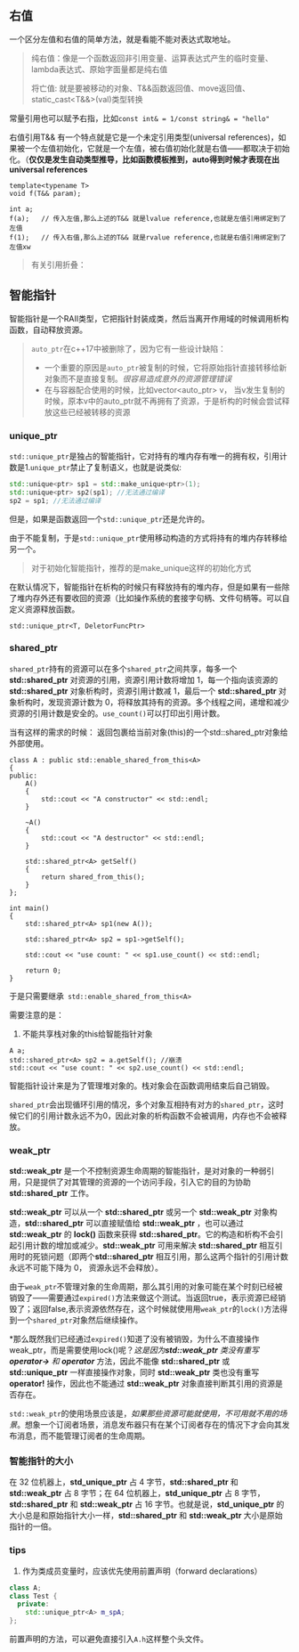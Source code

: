 ## 右值

一个区分左值和右值的简单方法，就是看能不能对表达式取地址。

> 纯右值：像是一个函数返回非引用变量、运算表达式产生的临时变量、lambda表达式、原始字面量都是纯右值
>
> 将亡值: 就是要被移动的对象、T&&函数返回值、move返回值、static_cast<T&&>(val)类型转换

常量引用也可以赋予右指，比如`const int& = 1/const string& = "hello"`





右值引用T&& 有一个特点就是它是一个未定引用类型(universal references)，如果被一个左值初始化，它就是一个左值，被右值初始化就是右值——都取决于初始化。（**仅仅是发生自动类型推导，比如函数模板推到，auto得到时候才表现在出universal references**

```
template<typename T>
void f(T&& param); 

int a;
f(a);   // 传入左值,那么上述的T&& 就是lvalue reference,也就是左值引用绑定到了左值
f(1);   // 传入右值,那么上述的T&& 就是rvalue reference,也就是右值引用绑定到了左值xw
```



> 有关引用折叠：
>
> 





## 智能指针

智能指针是一个RAII类型，它把指针封装成类，然后当离开作用域的时候调用析构函数，自动释放资源。

>  `auto_ptr`在c++17中被删除了，因为它有一些设计缺陷：
>
> + 一个重要的原因是`auto_ptr`被复制的时候，它将原始指针直接转移给新对象而不是直接复制。*很容易造成意外的资源管理错误*
> + 在与容器配合使用的时候，比如vector<auto_ptr<int>> v， 当v发生复制的时候，原本v中的auto_ptr就不再拥有了资源，于是析构的时候会尝试释放这些已经被转移的资源

### unique_ptr

`std::unique_ptr`是独占的智能指针，它对持有的堆内存有唯一的拥有权，引用计数是1.`unique_ptr`禁止了复制语义，也就是说类似:

```c++
std::unique<ptr> sp1 = std::make_unique<ptr>(1);
std::unique<ptr> sp2(sp1); //无法通过编译
sp2 = sp1; //无法通过编译
```

但是，如果是函数返回一个`std::unique_ptr`还是允许的。

由于不能复制，于是`std::unique_ptr`使用移动构造的方式将持有的堆内存转移给另一个。

> 对于初始化智能指针，推荐的是make_unique这样的初始化方式

在默认情况下，智能指针在析构的时候只有释放持有的堆内存，但是如果有一些除了堆内存外还有要收回的资源（比如操作系统的套接字句柄、文件句柄等。可以自定义资源释放函数。

`std::unique_ptr<T, DeletorFuncPtr>`



### shared_ptr

`shared_ptr`持有的资源可以在多个`shared_ptr`之间共享，每多一个 **std::shared_ptr** 对资源的引用，资源引用计数将增加 1，每一个指向该资源的 **std::shared_ptr** 对象析构时，资源引用计数减 1，最后一个 **std::shared_ptr** 对象析构时，发现资源计数为 0，将释放其持有的资源。多个线程之间，递增和减少资源的引用计数是安全的。`use_count()`可以打印出引用计数。

当有这样的需求的时候： 返回包裹给当前对象(this)的一个std::shared_ptr对象给外部使用。

```
class A : public std::enable_shared_from_this<A>
{
public:
    A()
    {
        std::cout << "A constructor" << std::endl;
    }

    ~A()
    {
        std::cout << "A destructor" << std::endl;
    }

    std::shared_ptr<A> getSelf()
    {
        return shared_from_this();
    }
};

int main()
{
    std::shared_ptr<A> sp1(new A());

    std::shared_ptr<A> sp2 = sp1->getSelf();

    std::cout << "use count: " << sp1.use_count() << std::endl;

    return 0;
}
```

于是只需要继承` std::enable_shared_from_this<A>`

需要注意的是：

1. 不能共享栈对象的this给智能指针对象

```
A a;
std::shared_ptr<A> sp2 = a.getSelf(); //崩溃
std::cout << "use count: " << sp2.use_count() << std::endl; 
```

智能指针设计来是为了管理堆对象的。栈对象会在函数调用结束后自己销毁。

`shared_ptr`会出现循环引用的情况，多个对象互相持有对方的`shared_ptr`，这时候它们的引用计数永远不为0，因此对象的析构函数不会被调用，内存也不会被释放。

### weak_ptr

**std::weak_ptr** 是一个不控制资源生命周期的智能指针，是对对象的一种弱引用，只是提供了对其管理的资源的一个访问手段，引入它的目的为协助 **std::shared_ptr** 工作。

**std::weak_ptr** 可以从一个 **std::shared_ptr** 或另一个 **std::weak_ptr** 对象构造，**std::shared_ptr** 可以直接赋值给 **std::weak_ptr** ，也可以通过 **std::weak_ptr** 的 **lock()** 函数来获得 **std::shared_ptr**。它的构造和析构不会引起引用计数的增加或减少。**std::weak_ptr** 可用来解决 **std::shared_ptr** 相互引用时的死锁问题（即两个**std::shared_ptr** 相互引用，那么这两个指针的引用计数永远不可能下降为 0， 资源永远不会释放）。

由于`weak_ptr`不管理对象的生命周期，那么其引用的对象可能在某个时刻已经被销毁了——需要通过`expired()`方法来做这个测试。当返回true，表示资源已经销毁了；返回false,表示资源依然存在，这个时候就使用用`weak_ptr`的`lock()`方法得到一个`shared_ptr`对象然后继续操作。

*那么既然我们已经通过`expired()`知道了没有被销毁，为什么不直接操作weak_ptr，而是需要使用lock()呢？*这是因为**std::weak_ptr** 类没有重写 **operator->** 和 **operator*** 方法，因此不能像 **std::shared_ptr** 或 **std::unique_ptr** 一样直接操作对象，同时 **std::weak_ptr** 类也没有重写 **operator!** 操作，因此也不能通过 **std::weak_ptr** 对象直接判断其引用的资源是否存在。

`std::weak_ptr`的使用场景应该是，*如果那些资源可能就使用，不可用就不用的场景*。想象一个订阅者场景，消息发布器只有在某个订阅者存在的情况下才会向其发布消息，而不能管理订阅者的生命周期。



### 智能指针的大小

在 32 位机器上，**std_unique_ptr** 占 4 字节，**std::shared_ptr** 和 **std::weak_ptr** 占 8 字节；在 64 位机器上，**std_unique_ptr** 占 8 字节，**std::shared_ptr** 和 **std::weak_ptr** 占 16 字节。也就是说，**std_unique_ptr** 的大小总是和原始指针大小一样，**std::shared_ptr** 和 **std::weak_ptr** 大小是原始指针的一倍。



### tips

1. 作为类成员变量时，应该优先使用前置声明（forward declarations）

```c++
class A;
class Test {
  private:
  	std::unique_ptr<A> m_spA;
};
```

前置声明的方法，可以避免直接引入`A.h`这样整个头文件。